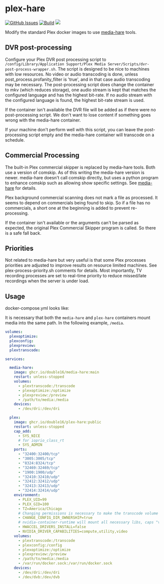# plex-hare

[![GitHub Issues](https://img.shields.io/github/issues-raw/double16/plex-hare.svg)](https://github.com/double16/plex-hare/issues)
[![Build](https://github.com/double16/plex-hare/workflows/Build/badge.svg)](https://github.com/double16/plex-hare/actions?query=workflow%3ABuild)
[![](https://img.shields.io/badge/Donate-Buy%20me%20a%20coffee-orange.svg)](https://www.buymeacoffee.com/patDj)

Modify the standard Plex docker images to use [media-hare](https://github.com/double16/plex-hare) tools.

## DVR post-processing

Configure your Plex DVR post processing script to `/config/Library/Application Support/Plex Media Server/Scripts/dvr-post-process-wrapper.sh`. The script is designed to be nice to machines with low resources. No video or audio transcoding is done, unless post_process.profanity_filter is 'true', and in that case audio transcoding may be
necessary. The post-processing script does change the container to mkv (which reduces storage), one audio stream is kept that matches the configured language and has the highest bit-rate. If no audio stream with the configured language is found, the highest bit-rate stream is used.

If the container isn't available the DVR file will be added as if there were no post-processing script. We don't want to lose content if something goes wrong with the media-hare container.

If your machine don't perform well with this script, you can leave the post-processing script empty and the media-hare container will
transcode on a schedule.

## Commercial Processing

The built-in Plex commercial skipper is replaced by media-hare tools. Both use a version of comskip. As of this
writing the media-hare version is newer. media-hare doesn't call comskip directly, but uses a python program to
enhance comskip such as allowing show specific settings. See [media-hare](https://github.com/double16/media-hare) for
details.

Plex background commercial scanning does not mark a file as processed. It seems to depend on commercials being found
to skip. So if a file has no commercials, a short one at the beginning is added to prevent re-processing.

If the container isn't available or the arguments can't be parsed as expected, the original Plex Commercial Skipper
program is called. So there is a safe fall back.

## Priorities

Not related to media-hare but very useful is that some Plex processes priorities are adjusted to improve results on
resource limited machines. See plex-process-priority.sh comments for details. Most importantly, TV recording processes
are set to real-time priority to reduce missed/late recordings when the server is under load.

## Usage

docker-compose.yml looks like:

It is necessary that both the `media-hare` and `plex-hare` containers mount media into the same path. In the following
example, `/media`.

```yaml
volumes:
  plexoptimize:
  plexconfig:
  plexpreview:
  plextranscode:

services:

  media-hare:
    image: ghcr.io/double16/media-hare:main
    restart: unless-stopped
    volumes:
      - plextranscode:/transcode
      - plexoptimize:/optimize
      - plexpreview:/preview
      - /path/to/media:/media
    devices:
      - /dev/dri:/dev/dri

  plex:
    image: ghcr.io/double16/plex-hare:public
    restart: unless-stopped
    cap_add:
      - SYS_NICE
      # for ioprio_class_rt
      - SYS_ADMIN
    ports:
      - "32400:32400/tcp"
      - "3005:3005/tcp"
      - "8324:8324/tcp"
      - "32469:32469/tcp"
      - "1900:1900/udp"
      - "32410:32410/udp"
      - "32412:32412/udp"
      - "32413:32413/udp"
      - "32414:32414/udp"
    environment:
      - PLEX_UID=99
      - PLEX_GID=100
      - TZ=America/Chicago
      # Changing permissions is necessary to make the transcode volume correct
      - CHANGE_CONFIG_DIR_OWNERSHIP=true
      # nvidia-container-runtime will mount all necessary libs, caps "video" is necessary for encoder lib
      - HWACCEL_DRIVERS_INSTALL=false
      - NVIDIA_DRIVER_CAPABILITIES=compute,utility,video
    volumes:
      - plextranscode:/transcode
      - plexconfig:/config
      - plexoptimize:/optimize
      - plexpreview:/preview
      - /path/to/media:/media
      - /var/run/docker.sock:/var/run/docker.sock
    devices:
      - /dev/dri:/dev/dri
      - /dev/dvb:/dev/dvb
```

